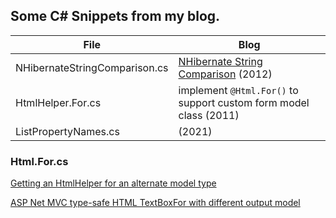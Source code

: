 ## Some C# Snippets from my blog.

| File | Blog |
| ---- | ---- |
| NHibernateStringComparison.cs | [NHibernate String Comparison](https://devio.wordpress.com/2012/08/20/nhibernate-string-comparison/) (2012) |
| HtmlHelper.For.cs | implement `@Html.For()` to support custom form model class (2011) |
| ListPropertyNames.cs |  (2021) |

### Html.For.cs

[Getting an HtmlHelper for an alternate model type](https://daveaglick.com/posts/getting-an-htmlhelper-for-an-alternate-model-type)
        
[ASP Net MVC type-safe HTML TextBoxFor with different output model](http://stackoverflow.com/questions/1321254/asp-net-mvc-typesafe-html-textboxfor-with-different-outputmodel)

         

